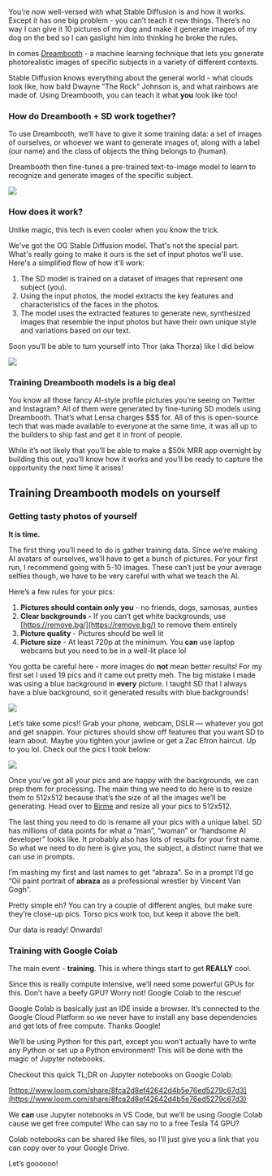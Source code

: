 You’re now well-versed with what Stable Diffusion is and how it works. Except it has one big problem - you can’t teach it new things. There’s no way I can give it 10 pictures of my dog and make it generate images of my dog on the bed so I can gaslight him into thinking he broke the rules.

In comes [Dreambooth](https://dreambooth.github.io/) - a machine learning technique that lets you generate photorealistic images of specific subjects in a variety of different contexts. 

Stable Diffusion knows everything about the general world - what clouds look like, how bald Dwayne “The Rock” Johnson is, and what rainbows are made of. Using Dreambooth, you can teach it what ********you******** look like too!

### How do Dreambooth + SD work together?

To use Dreambooth, we’ll have to give it some training data: a set of images of ourselves, or whoever we want to generate images of, along with a label (our name) and the class of objects the thing belongs to (human).

Dreambooth then fine-tunes a pre-trained text-to-image model to learn to recognize and generate images of the specific subject. 

![](https://hackmd.io/_uploads/r10nDpEqi.png)

### How does it work?

Unlike magic, this tech is even cooler when you know the trick. 

We've got the OG Stable Diffusion model. That's not the special part. What's really going to make it ours is the set of input photos we'll use. Here's a simplified flow of how it'll work:

1. The SD model is trained on a dataset of images that represent one subject (you).
2. Using the input photos, the model extracts the key features and characteristics of the faces in the photos.
3. The model uses the extracted features to generate new, synthesized images that resemble the input photos but have their own unique style and variations based on our text.

Soon you’ll be able to turn yourself into Thor (aka Thorza) like I did below

![](https://hackmd.io/_uploads/ryi6v6Ncj.png)

### Training Dreambooth models is a big deal

You know all those fancy AI-style profile pictures you’re seeing on Twitter and Instagram? All of them were generated by fine-tuning SD models using Dreambooth. That’s what Lensa charges $$$ for. All of this is open-source tech that was made available to everyone at the same time, it was all up to the builders to ship fast and get it in front of people. 

While it’s not likely that you’ll be able to make a $50k MRR app overnight by building this out, you’ll know how it works and you’ll be ready to capture the opportunity the next time it arises!

## Training Dreambooth models on yourself

### Getting tasty photos of yourself

**It is time.** 

The first thing you’ll need to do is gather training data. Since we’re making AI avatars of ourselves, we’ll have to get a bunch of pictures. For your first run, I recommend going with 5-10 images. These can’t just be your average selfies though, we have to be very careful with what we teach the AI.

Here’s a few rules for your pics:

1. **Pictures should contain only you** - no friends, dogs, samosas, aunties
2. **Clear backgrounds -** If you can’t get white backgrounds, use [https://remove.bg/](https://remove.bg/) to remove them entirely
3. **Picture quality** - Pictures should be well lit
4. **Picture size** - At least 720p at the minimum. You ************can************ use laptop webcams but you need to be in a well-lit place lol

You gotta be careful here - more images do ********not******** mean better results! For my first set I used 19 pics and it came out pretty meh. The big mistake I made was using a blue background in ************every************ picture. I taught SD that I always have a blue background, so it generated results with blue backgrounds!

![](https://hackmd.io/_uploads/H1hAD6Ncj.png)

Let’s take some pics!! Grab your phone, webcam, DSLR — whatever you got and get snappin. Your pictures should show off features that you want SD to learn about. Maybe you tighten your jawline or get a Zac Efron haircut. Up to you lol. Check out the pics I took below:

![](https://hackmd.io/_uploads/rJxzOpEqo.png)

Once you’ve got all your pics and are happy with the backgrounds, we can prep them for processing. The main thing we need to do here is to resize them to 512x512 because that’s the size of all the images we’ll be generating. Head over to [Birme](https://www.birme.net/?target_width=512&target_height=512) and resize all your pics to 512x512. 

The last thing you need to do is rename all your pics with a unique label. SD has millions of data points for what a “man”, “woman” or “handsome AI developer” looks like. It probably also has lots of results for your first name. So what we need to do here is give you, the subject, a distinct name that we can use in prompts.

I’m mashing my first and last names to get “abraza”. So in a prompt I’d go “Oil paint portrait of **abraza** as a professional wrestler by Vincent Van Gogh”.

Pretty simple eh? You can try a couple of different angles, but make sure they’re close-up pics. Torso pics work too, but keep it above the belt.

Our data is ready! Onwards!

### Training with Google Colab

The main event - **training**. This is where things start to get **REALLY** cool.

Since this is really compute intensive, we’ll need some powerful GPUs for this. Don’t have a beefy GPU? Worry not! Google Colab to the rescue! 

Google Colab is basically just an IDE inside a browser. It’s connected to the Google Cloud Platform so we never have to install any base dependencies and get lots of free compute. Thanks Google!

We’ll be using Python for this part, except you won’t actually have to write any Python or set up a Python environment! This will be done with the magic of Jupyter notebooks.

Checkout this quick TL;DR on Jupyter notebooks on Google Colab:

[https://www.loom.com/share/8fca2d8ef42642d4b5e76ed5279c67d3](https://www.loom.com/share/8fca2d8ef42642d4b5e76ed5279c67d3)

We ****can**** use Jupyter notebooks in VS Code, but we’ll be using Google Colab cause we get free compute! Who can say no to a free Tesla T4 GPU?  

Colab notebooks can be shared like files, so I’ll just give you a link that you can copy over to your Google Drive. 

Let’s goooooo!